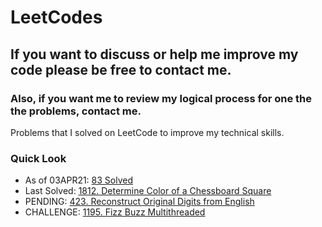 # LeetCodes
## If you want to discuss or help me improve my code please be free to contact me.
### Also, if you want me to review my logical process for one the the problems, contact me.

Problems that I solved on LeetCode to improve my technical skills.

### Quick Look
- As of 03APR21: [83 Solved](https://leetcode.com/joeslee94/)
- Last Solved: [1812. Determine Color of a Chessboard Square](https://leetcode.com/problems/determine-color-of-a-chessboard-square/)
- PENDING: [423. Reconstruct Original Digits from English](https://leetcode.com/problems/reconstruct-original-digits-from-english/)
- CHALLENGE: [1195. Fizz Buzz Multithreaded](https://leetcode.com/problems/fizz-buzz-multithreaded/)
